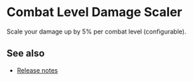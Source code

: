 ﻿# Combat Level Damage Scaler
Scale your damage up by 5% per combat level (configurable).

## See also
* [Release notes](release-notes.md)
